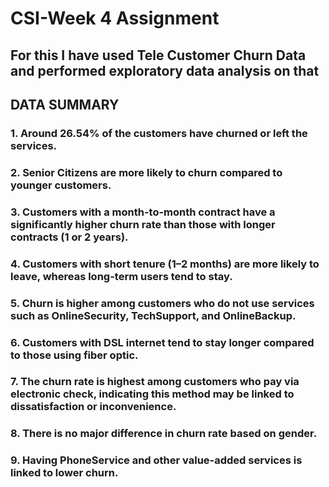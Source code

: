 # CSI-Week 4 Assignment
## For this I have used Tele Customer Churn Data and performed exploratory data analysis on that

## DATA SUMMARY

### 1. Around **26.54%** of the customers have churned or left the services.
### 2. **Senior Citizens** are more likely to churn compared to younger customers.
### 3. Customers with a **month-to-month contract** have a significantly higher churn rate than those with longer contracts (1 or 2 years).
### 4. Customers with **short tenure** (1–2 months) are more likely to leave, whereas long-term users tend to stay.
### 5. Churn is higher among customers who do not use services such as **OnlineSecurity, TechSupport, and OnlineBackup**.
### 6. Customers with **DSL** internet tend to stay longer compared to those using fiber optic.
### 7. The churn rate is highest among customers who pay via **electronic check**, indicating this method may be linked to dissatisfaction or inconvenience.
### 8. There is no major difference in churn rate based on **gender**.
### 9. Having **PhoneService and other value-added services** is linked to lower churn.








